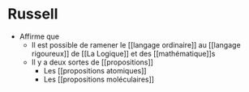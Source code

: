 # Russell
- Affirme que
  - Il est possible de ramener le [[langage ordinaire]] au [[langage rigoureux]] de [[La Logique]] et des [[mathématique]]s
  - Il y a deux sortes de [[propositions]]
    - Les [[propositions atomiques]]
    - Les [[propositions moléculaires]]
